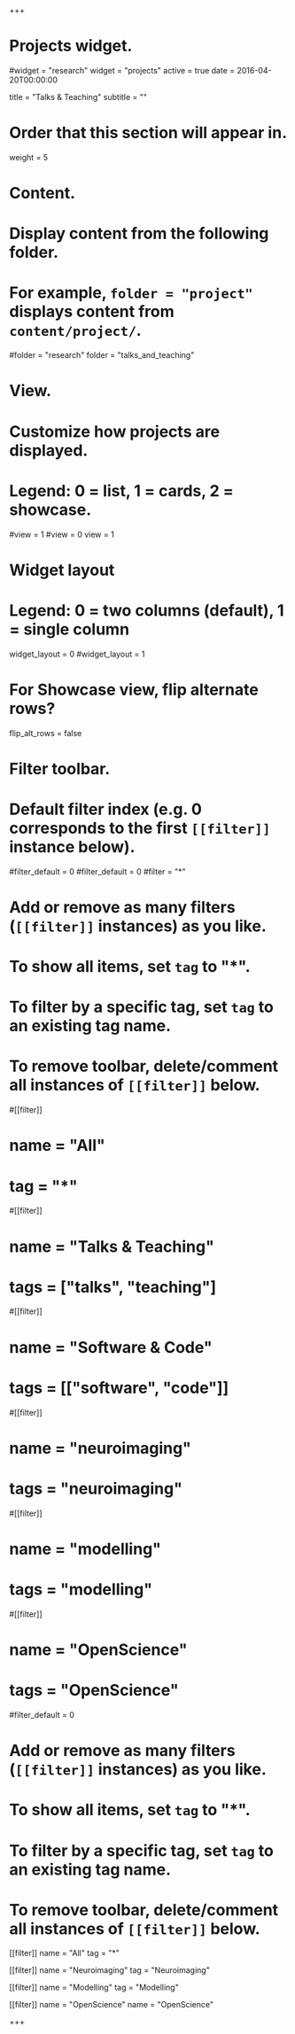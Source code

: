 +++
# Projects widget.
#widget = "research"
widget = "projects"
active = true
date = 2016-04-20T00:00:00

title = "Talks & Teaching"
subtitle = ""

# Order that this section will appear in.
weight = 5

# Content.
# Display content from the following folder.
# For example, `folder = "project"` displays content from `content/project/`.
#folder = "research"
folder = "talks_and_teaching"

# View.
# Customize how projects are displayed.
# Legend: 0 = list, 1 = cards, 2 = showcase.
#view = 1
#view = 0
view = 1

# Widget layout
# Legend: 0 = two columns (default), 1 = single column
widget_layout = 0
#widget_layout = 1


# For Showcase view, flip alternate rows?
flip_alt_rows = false

# Filter toolbar.

# Default filter index (e.g. 0 corresponds to the first `[[filter]]` instance below).
#filter_default = 0
#filter_default = 0
#filter = "*"
# Add or remove as many filters (`[[filter]]` instances) as you like.
# To show all items, set `tag` to "*".
# To filter by a specific tag, set `tag` to an existing tag name.
# To remove toolbar, delete/comment all instances of `[[filter]]` below.

#[[filter]]
#  name = "All"
#  tag = "*"

#[[filter]]
#  name = "Talks & Teaching"
#  tags = ["talks", "teaching"]

#[[filter]]
#  name = "Software & Code"
#  tags = [["software", "code"]]

#[[filter]]
#  name = "neuroimaging"
#  tags = "neuroimaging"

#[[filter]]
#  name = "modelling"
#  tags = "modelling"

#[[filter]]
#  name = "OpenScience"
#  tags = "OpenScience"


#filter_default = 0

# Add or remove as many filters (`[[filter]]` instances) as you like.
# To show all items, set `tag` to "*".
# To filter by a specific tag, set `tag` to an existing tag name.
# To remove toolbar, delete/comment all instances of `[[filter]]` below.
[[filter]]
  name = "All"
  tag = "*"

[[filter]]
  name = "Neuroimaging"
  tag = "Neuroimaging"

[[filter]]
  name = "Modelling"
  tag = "Modelling"

[[filter]]
  name = "OpenScience"
  name = "OpenScience"


+++

